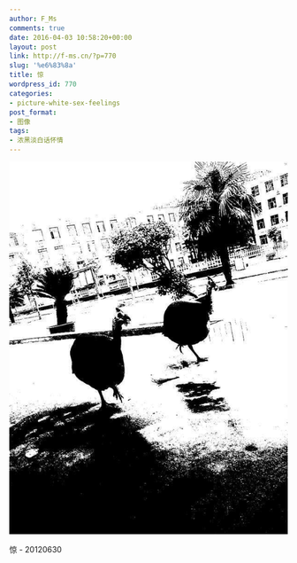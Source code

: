 ```yaml
---
author: F_Ms
comments: true
date: 2016-04-03 10:58:20+00:00
layout: post
link: http://f-ms.cn/?p=770
slug: '%e6%83%8a'
title: 惊
wordpress_id: 770
categories:
- picture-white-sex-feelings
post_format:
- 图像
tags:
- 浓黑淡白话怀情
---
```


![惊_20120630](/img/post/wp/2016/04/惊_20120630.jpg)


惊 - 20120630
